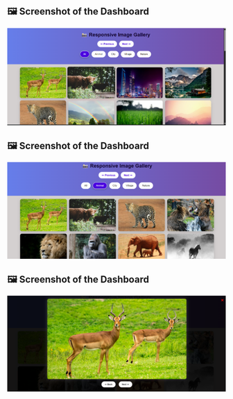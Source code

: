 ## 🖼️ Screenshot of the Dashboard
![Dashboard Screenshot](./images/sc1.png)
## 🖼️ Screenshot of the Dashboard
![Dashboard Screenshot](./images/sc2.png)
## 🖼️ Screenshot of the Dashboard
![Dashboard Screenshot](./images/sc3.png)


